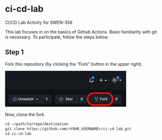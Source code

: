 # ci-cd-lab
CI/CD Lab Activity for SWEN-356

This lab focuses in on the basics of Github Actions. Basic familiarity with git is necessary. To participate, follow the steps below.

## Step 1
Fork this repository (by clicking the "Fork" button in the upper right). 

![Fork button](./fork.png)

Now, clone the fork.

```
cd ~/path/to/repo/destination
git clone https://github.com/<YOUR_USERNAME>/ci-cd-lab.git
cd ci-cd-lab
```